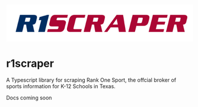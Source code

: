 <p align="center">
  <img src="r1scraper.png" alt="r1scraper logo"/>
</p>

# r1scraper

A Typescript library for scraping Rank One Sport, the offcial broker of sports information for K-12 Schools in Texas.

Docs coming soon

